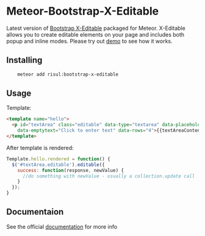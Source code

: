 # Meteor-Bootstrap-X-Editable

Latest version of [Bootstrap X-Editable](http://vitalets.github.io/x-editable/) packaged for Meteor.
X-Editable allows you to create editable elements on your page and includes both popup and inline modes. Please try out [demo](http://vitalets.github.io/x-editable/demo-bs3.html) to see how it works.

## Installing

```bash
    meteor add risul:bootstrap-x-editable
```

## Usage

Template:

```html
<template name="hello">
  <p id="textArea" class="editable" data-type="textarea" data-placeholder="Enter text" 
    data-emptytext="Click to enter text" data-rows="4">{{textAreaContent}}</p>
</template>
```

After template is rendered:

```js
Template.hello.rendered = function() {
  $('#textArea.editable').editable({
    success: function(response, newValue) {
      //do something with newValue - usually a collection.update call
    }
  });
}
```

## Documentaion

See the official [documentation](http://vitalets.github.io/x-editable/docs.html) for more info